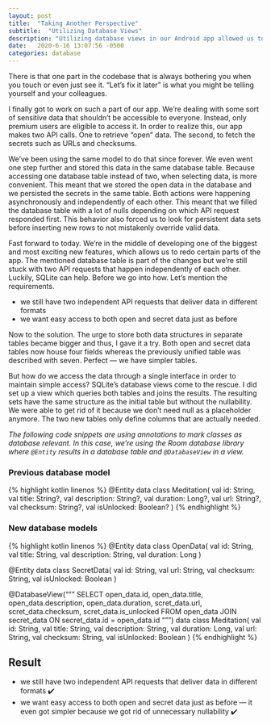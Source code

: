 ```yaml
---
layout: post
title:  "Taking Another Perspective"
subtitle:  "Utilizing Database Views"
description: "Utilizing database views in our Android app allowed us to improve our codebase by getting rid of unnecessary nullability."
date:   2020-6-16 13:07:56 -0500
categories: database
---
```

There is that one part in the codebase that is always bothering you when you touch or even just see it. “Let’s fix it later” is what you might be telling yourself and your colleagues.

I finally got to work on such a part of our app. We’re dealing with some sort of sensitive data that shouldn’t be accessible to everyone. Instead, only premium users are eligible to access it. In order to realize this, our app makes two API calls. One to retrieve “open” data. The second, to fetch the secrets such as URLs and checksums.

We’ve been using the same model to do that since forever. We even went one step further and stored this data in the same database table. Because accessing one database table instead of two, when selecting data, is more convenient. This meant that we stored the open data in the database and we persisted the secrets in the same table. Both actions were happening asynchronously and independently of each other. This meant that we filled the database table with a lot of nulls depending on which API request responded first. This behavior also forced us to look for persistent data sets before inserting new rows to not mistakenly override valid data.

Fast forward to today. We’re in the middle of developing one of the biggest and most exciting new features, which allows us to redo certain parts of the app. The mentioned database table is part of the changes but we’re still stuck with two API requests that happen independently of each other. Luckily, SQLite can help. Before we go into how. Let’s mention the requirements.
- we still have two independent API requests that deliver data in different formats
- we want easy access to both open and secret data just as before

Now to the solution. The urge to store both data structures in separate tables became bigger and thus, I gave it a try. Both open and secret data tables now house four fields whereas the previously unified table was described with seven. Perfect — we have simpler tables.

But how do we access the data through a single interface in order to maintain simple access? SQLite’s database views come to the rescue. I did set up a view which queries both tables and joins the results. The resulting sets have the same structure as the initial table but without the nullability. We were able to get rid of it because we don’t need null as a placeholder anymore. The two new tables only define columns that are actually needed.

*The following code snippets are using annotations to mark classes as database relevant.
In this case, we’re using the Room database library where `@Entity` results in a database table and `@DatabaseView` in a view.*

### Previous database model

{% highlight kotlin linenos %}
@Entity
data class Meditation(
  val id: String,
  val title: String?,
  val description: String?,
  val duration: Long?,
  val url: String?,
  val checksum: String?,
  val isUnlocked: Boolean?
)
{% endhighlight %}

### New database models

{% highlight kotlin linenos %}
@Entity
data class OpenData(
  val id: String,
  val title: String,
  val description: String,
  val duration: Long
)

@Entity
data class SecretData(
  val id: String,
  val url: String,
  val checksum: String,
  val isUnlocked: Boolean
)

@DatabaseView(“””
  SELECT 
    open_data.id,
    open_data.title,
    open_data.description,
    open_data.duration,
    scret_data.url,
    scret_data.checksum,
    scret_data.is_unlocked
  FROM open_data
  JOIN secret_data ON secret_data.id = open_data.id 
“””)
data class Meditation(
  val id: String,
  val title: String,
  val description: String,
  val duration: Long,
  val url: String,
  val checksum: String,
  val isUnlocked: Boolean
)
{% endhighlight %}

## Result

- we still have two independent API requests that deliver data in different formats ✔️
- we want easy access to both open and secret data just as before — it even got simpler because we got rid of unnecessary nullability ✔️
